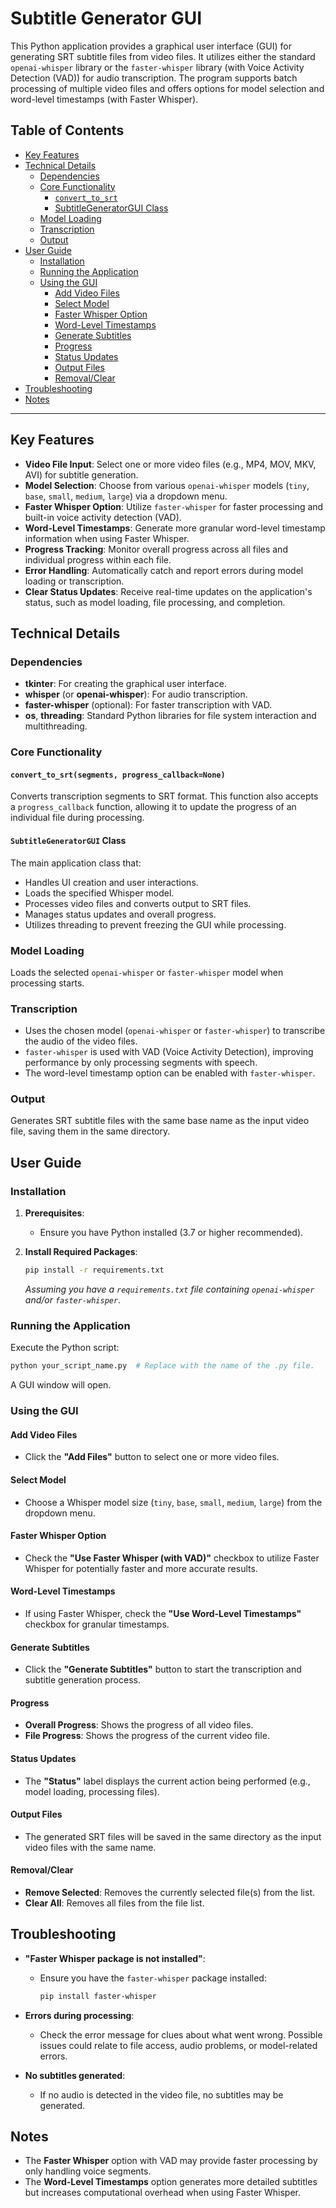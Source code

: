 # Subtitle Generator GUI

This Python application provides a graphical user interface (GUI) for generating SRT subtitle files from video files. It utilizes either the standard `openai-whisper` library or the `faster-whisper` library (with Voice Activity Detection (VAD)) for audio transcription. The program supports batch processing of multiple video files and offers options for model selection and word-level timestamps (with Faster Whisper).

## Table of Contents

- [Key Features](#key-features)
- [Technical Details](#technical-details)
  - [Dependencies](#dependencies)
  - [Core Functionality](#core-functionality)
    - [`convert_to_srt`](#convert_to_srtsegments-progress_callbacknone)
    - [SubtitleGeneratorGUI Class](#subtitlegeneratorgui-class)
  - [Model Loading](#model-loading)
  - [Transcription](#transcription)
  - [Output](#output)
- [User Guide](#user-guide)
  - [Installation](#installation)
  - [Running the Application](#running-the-application)
  - [Using the GUI](#using-the-gui)
    - [Add Video Files](#add-video-files)
    - [Select Model](#select-model)
    - [Faster Whisper Option](#faster-whisper-option)
    - [Word-Level Timestamps](#word-level-timestamps)
    - [Generate Subtitles](#generate-subtitles)
    - [Progress](#progress)
    - [Status Updates](#status-updates)
    - [Output Files](#output-files)
    - [Removal/Clear](#removalclear)
- [Troubleshooting](#troubleshooting)
- [Notes](#notes)

---

## Key Features

- **Video File Input**: Select one or more video files (e.g., MP4, MOV, MKV, AVI) for subtitle generation.
- **Model Selection**: Choose from various `openai-whisper` models (`tiny`, `base`, `small`, `medium`, `large`) via a dropdown menu.
- **Faster Whisper Option**: Utilize `faster-whisper` for faster processing and built-in voice activity detection (VAD).
- **Word-Level Timestamps**: Generate more granular word-level timestamp information when using Faster Whisper.
- **Progress Tracking**: Monitor overall progress across all files and individual progress within each file.
- **Error Handling**: Automatically catch and report errors during model loading or transcription.
- **Clear Status Updates**: Receive real-time updates on the application's status, such as model loading, file processing, and completion.

## Technical Details

### Dependencies

- **tkinter**: For creating the graphical user interface.
- **whisper** (or **openai-whisper**): For audio transcription.
- **faster-whisper** (optional): For faster transcription with VAD.
- **os**, **threading**: Standard Python libraries for file system interaction and multithreading.

### Core Functionality

#### `convert_to_srt(segments, progress_callback=None)`

Converts transcription segments to SRT format. This function also accepts a `progress_callback` function, allowing it to update the progress of an individual file during processing.

#### `SubtitleGeneratorGUI` Class

The main application class that:

- Handles UI creation and user interactions.
- Loads the specified Whisper model.
- Processes video files and converts output to SRT files.
- Manages status updates and overall progress.
- Utilizes threading to prevent freezing the GUI while processing.

### Model Loading

Loads the selected `openai-whisper` or `faster-whisper` model when processing starts.

### Transcription

- Uses the chosen model (`openai-whisper` or `faster-whisper`) to transcribe the audio of the video files.
- `faster-whisper` is used with VAD (Voice Activity Detection), improving performance by only processing segments with speech.
- The word-level timestamp option can be enabled with `faster-whisper`.

### Output

Generates SRT subtitle files with the same base name as the input video file, saving them in the same directory.

## User Guide

### Installation

1. **Prerequisites**:
   - Ensure you have Python installed (3.7 or higher recommended).

2. **Install Required Packages**:
   ```bash
   pip install -r requirements.txt
   ```
   *Assuming you have a `requirements.txt` file containing `openai-whisper` and/or `faster-whisper`.*

### Running the Application

Execute the Python script:

```bash
python your_script_name.py  # Replace with the name of the .py file.
```

A GUI window will open.

### Using the GUI

#### Add Video Files

- Click the **"Add Files"** button to select one or more video files.

#### Select Model

- Choose a Whisper model size (`tiny`, `base`, `small`, `medium`, `large`) from the dropdown menu.

#### Faster Whisper Option

- Check the **"Use Faster Whisper (with VAD)"** checkbox to utilize Faster Whisper for potentially faster and more accurate results.

#### Word-Level Timestamps

- If using Faster Whisper, check the **"Use Word-Level Timestamps"** checkbox for granular timestamps.

#### Generate Subtitles

- Click the **"Generate Subtitles"** button to start the transcription and subtitle generation process.

#### Progress

- **Overall Progress**: Shows the progress of all video files.
- **File Progress**: Shows the progress of the current video file.

#### Status Updates

- The **"Status"** label displays the current action being performed (e.g., model loading, processing files).

#### Output Files

- The generated SRT files will be saved in the same directory as the input video files with the same name.

#### Removal/Clear

- **Remove Selected**: Removes the currently selected file(s) from the list.
- **Clear All**: Removes all files from the file list.

## Troubleshooting

- **"Faster Whisper package is not installed"**:
  - Ensure you have the `faster-whisper` package installed:
    ```bash
    pip install faster-whisper
    ```

- **Errors during processing**:
  - Check the error message for clues about what went wrong. Possible issues could relate to file access, audio problems, or model-related errors.

- **No subtitles generated**:
  - If no audio is detected in the video file, no subtitles may be generated.

## Notes

- The **Faster Whisper** option with VAD may provide faster processing by only handling voice segments.
- The **Word-Level Timestamps** option generates more detailed subtitles but increases computational overhead when using Faster Whisper.
